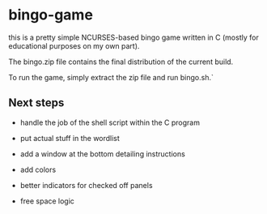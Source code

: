 # bingo-game
this is a pretty simple NCURSES-based bingo game written in C (mostly for educational purposes on my own part).

The bingo.zip file contains the final distribution of the current build.

To run the game, simply extract the zip file and run bingo.sh.`

## Next steps
* handle the job of the shell script within the C program

* put actual stuff in the wordlist

* add a window at the bottom detailing instructions

* add colors

* better indicators for checked off panels

* free space logic


